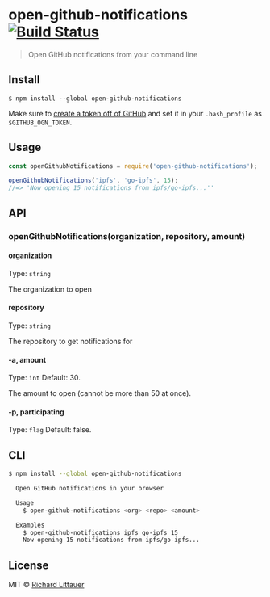 # open-github-notifications [![Build Status](https://travis-ci.org/RichardLitt/open-github-notifications.svg?branch=master)](https://travis-ci.org/RichardLitt/open-github-notifications)

> Open GitHub notifications from your command line


## Install

```
$ npm install --global open-github-notifications
```

Make sure to [create a token off of GitHub](https://github.com/settings/tokens) and set it in your `.bash_profile` as `$GITHUB_OGN_TOKEN`.

## Usage

```js
const openGithubNotifications = require('open-github-notifications');

openGithubNotifications('ipfs', 'go-ipfs', 15);
//=> 'Now opening 15 notifications from ipfs/go-ipfs...''
```

## API

### openGithubNotifications(organization, repository, amount)

#### organization

Type: `string`

The organization to open

#### repository

Type: `string`

The repository to get notifications for

#### -a, amount

Type: `int`
Default: 30.

The amount to open (cannot be more than 50 at once).

#### -p, participating

Type: `flag`
Default: false.

## CLI

```sh
$ npm install --global open-github-notifications
```

```sh
  Open GitHub notifications in your browser

  Usage
    $ open-github-notifications <org> <repo> <amount>

  Examples
    $ open-github-notifications ipfs go-ipfs 15
    Now opening 15 notifications from ipfs/go-ipfs...
```


## License

MIT © [Richard Littauer](http://burntfen.com)
